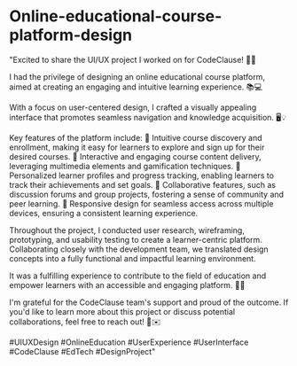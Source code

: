 # Online-educational-course-platform-design

"Excited to share the UI/UX project I worked on for CodeClause! 🎨✨

I had the privilege of designing an online educational course platform, aimed at creating an engaging and intuitive learning experience. 📚💻

With a focus on user-centered design, I crafted a visually appealing interface that promotes seamless navigation and knowledge acquisition. 🖥️💡

Key features of the platform include:
🔹 Intuitive course discovery and enrollment, making it easy for learners to explore and sign up for their desired courses.
🔹 Interactive and engaging course content delivery, leveraging multimedia elements and gamification techniques.
🔹 Personalized learner profiles and progress tracking, enabling learners to track their achievements and set goals.
🔹 Collaborative features, such as discussion forums and group projects, fostering a sense of community and peer learning.
🔹 Responsive design for seamless access across multiple devices, ensuring a consistent learning experience.

Throughout the project, I conducted user research, wireframing, prototyping, and usability testing to create a learner-centric platform. Collaborating closely with the development team, we translated design concepts into a fully functional and impactful learning environment.

It was a fulfilling experience to contribute to the field of education and empower learners with an accessible and engaging platform. 🌟🙌

I'm grateful for the CodeClause team's support and proud of the outcome. If you'd like to learn more about this project or discuss potential collaborations, feel free to reach out! 🤝✉️

#UIUXDesign #OnlineEducation #UserExperience #UserInterface #CodeClause #EdTech #DesignProject"
